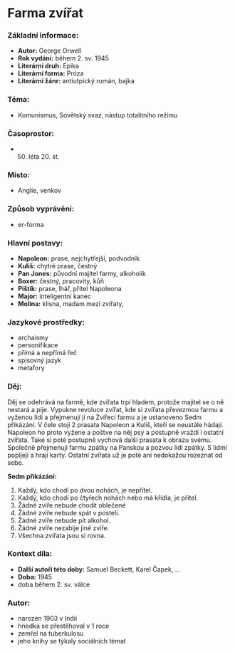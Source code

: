 # Farma zvířat

### Základní informace:
- **Autor:** George Orwell
- **Rok vydání:** během 2. sv. 1945
- **Literární druh:** Epika
- **Literární forma:** Próza
- **Literární žánr:** antiutpický román, bajka

### Téma: 
- Komunismus, Sovětský svaz, nástup totalitního režimu

### Časoprostor:
- 50. léta 20. st.

### Místo: 
- Anglie, venkov

### Způsob vyprávění: 
- er-forma

### Hlavní postavy:
- **Napoleon:** prase, nejchytřejší, podvodník
- **Kuliš:** chytré prase, čestný
- **Pan Jones:** původní majitel farmy, alkoholik
- **Boxer:** čestný, pracovity, kůň
- **Pištík:** prase, lhář, přítel Napoleona
- **Major:** inteligentní kanec
- **Molina:** klisna, madam mezi zvířaty, 

### Jazykové prostředky:
- archaismy
- personifikace
- přímá a nepřímá řeč
- spisovný jazyk
- metafory

### Děj: 
Děj se odehrává na farmě, kde zvířata trpí hladem, protože majitel se o ně nestará a pije. Vypukne revoluce zvířat, kde si zvířata převezmou farmu a vyženou lidi a přejmenují ji na Zvířecí farmu a je ustanoveno Sedm přikázání. V čele stojí 2 prasata Napoleon a Kuliš, kteří se neustále hádají. Napoleon ho proto vyžene a poštve na něj psy a postupně vraždí i ostatní zvířata. Také si poté postupně vychová další prasata k obrazu svému. Společně přejmenují farmu zpátky na Panskou a pozvou lidi zpátky. S lidmí popíjejí a hrají karty. Ostatní zvířata už je poté ani nedokažou rozeznat od sebe.

**Sedm přikázání:**
1. Každý, kdo chodí po dvou nohách, je nepřítel.
2. Každý, kdo chodí po čtyřech nohách nebo má křídla, je přítel.
3. Žádné zvíře nebude chodit oblečené
4. Žádné zvíře nebude spát v posteli.
5. Žádné zvíře nebude pít alkohol.
6. Žádné zvíře nezabije jiné zvíře.
7. Všechna zvířata jsou si rovna.

### Kontext díla: 
- **Další autoři této doby:** Samuel Beckett, Karel Čapek, ...
- **Doba:** 1945
- doba během 2. sv. válce

### Autor: 
- narozen 1903 v Indii
- hnedka se přestěhoval v 1 roce
- zemřel na tuberkulosu
- jeho knihy se týkaly sociálních témat
